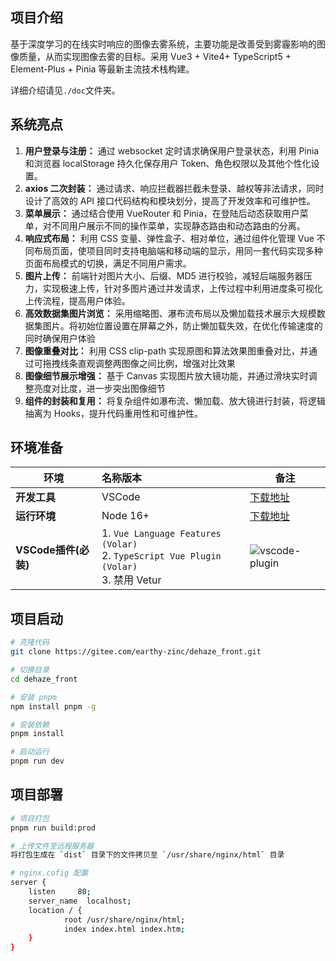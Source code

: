## 项目介绍

基于深度学习的在线实时响应的图像去雾系统，主要功能是改善受到雾霾影响的图像质量，从⽽实现图像去雾的⽬标。采用 Vue3 + Vite4+ TypeScript5 + Element-Plus + Pinia 等最新主流技术栈构建。

详细介绍请见`./doc`文件夹。

## 系统亮点

1. **⽤户登录与注册：** 通过 websocket 定时请求确保⽤户登录状态，利⽤ Pinia 和浏览器 localStorage 持久化保存⽤户 Token、⻆⾊权限以及其他个性化设置。
2. **axios ⼆次封装：** 通过请求、响应拦截器拦截未登录、越权等⾮法请求，同时设计了⾼效的 API 接⼝代码结构和模块划分，提⾼了开发效率和可维护性。
3. **菜单展示：** 通过结合使⽤ VueRouter 和 Pinia，在登陆后动态获取⽤户菜单，对不同⽤户展示不同的操作菜单，实现静态路由和动态路由的分离。
4. **响应式布局：** 利⽤ CSS 变量、弹性盒⼦、相对单位，通过组件化管理 Vue 不同布局⻚⾯，使项⽬同时⽀持电脑端和移动端的显示，⽤同⼀套代码实现多种⻚⾯布局模式的切换，满⾜不同⽤户需求。
5. **图⽚上传：** 前端针对图⽚⼤⼩、后缀、MD5 进⾏校验，减轻后端服务器压⼒，实现极速上传，针对多图⽚通过并发请求，上传过程中利⽤进度条可视化上传流程，提⾼⽤户体验。
6. **⾼效数据集图⽚浏览：** 采⽤缩略图、瀑布流布局以及懒加载技术展示⼤规模数据集图⽚。将初始位置设置在屏幕之外，防⽌懒加载失效，在优化传输速度的同时确保⽤户体验
7. **图像重叠对⽐：** 利⽤ CSS clip-path 实现原图和算法效果图重叠对⽐，并通过可拖拽线条直观调整两图像之间⽐例，增强对⽐效果
8. **图像细节展示增强：** 基于 Canvas 实现图⽚放⼤镜功能，并通过滑块实时调整亮度对⽐度，进⼀步突出图像细节
9. **组件的封装和复⽤：** 将复杂组件如瀑布流、懒加载、放⼤镜进⾏封装，将逻辑抽离为 Hooks，提升代码重⽤性和可维护性。

## 环境准备

| 环境               | 名称版本                                                                                            | 备注                                                                                        |
|------------------|:------------------------------------------------------------------------------------------------|-------------------------------------------------------------------------------------------|
| **开发工具**         | VSCode                                                                                          | [下载地址](https://code.visualstudio.com/Download)                                            |
| **运行环境**         | Node 16+                                                                                        | [下载地址](http://nodejs.cn/download)                                                         |
| **VSCode插件(必装)** | 1. `Vue Language Features (Volar) ` <br/> 2. `TypeScript Vue Plugin (Volar) `  <br/>3. 禁用 Vetur | ![vscode-plugin](https://foruda.gitee.com/images/1687755823108948048/d0198b2d_716974.png) |


## 项目启动

```bash
# 克隆代码
git clone https://gitee.com/earthy-zinc/dehaze_front.git

# 切换目录
cd dehaze_front

# 安装 pnpm
npm install pnpm -g

# 安装依赖
pnpm install

# 启动运行
pnpm run dev
```

## 项目部署

```bash
# 项目打包
pnpm run build:prod

# 上传文件至远程服务器
将打包生成在 `dist` 目录下的文件拷贝至 `/usr/share/nginx/html` 目录

# nginx.cofig 配置
server {
	listen     80;
	server_name  localhost;
	location / {
			root /usr/share/nginx/html;
			index index.html index.htm;
	}
}
```
